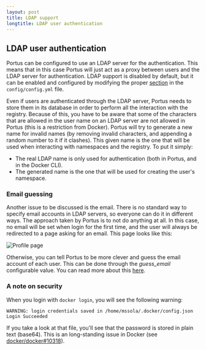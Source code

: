 ```yaml
---
layout: post
title: LDAP support
longtitle: LDAP user authentication
---
```


## LDAP user authentication

Portus can be configured to use an LDAP server for the authentication. This
means that in this case Portus will just act as a proxy between users and the
LDAP server for authentication. LDAP support is disabled by default, but it
can be enabled and configured by modifying the proper
[section](/docs/Configuring-Portus.html#ldap-support) in the `config/config.yml`
file.

Even if users are authenticated through the LDAP server, Portus needs to store
them in its database in order to perform all the interaction with the registry.
Because of this, you have to be aware that some of the characters that are
allowed in the user name on an LDAP server are not allowed in Portus (this is
a restriction from Docker). Portus will try to generate a new name for invalid
names (by removing invalid characters, and appending a random number to it if
it clashes). This given name is the one that will be used when interacting
with namespaces and the registry. To put it simply:

- The real LDAP name is only used for authentication (both in Portus, and in
  the Docker CLI).
- The generated name is the one that will be used for creating the user's
  namespace.

### Email guessing

Another issue to be discussed is the email. There is no standard way to specify
email accounts in LDAP servers, so everyone can do it in different ways. The
approach taken by Portus is to not do anything at all. In this case, no email
will be set when login for the first time, and the user will always be
redirected to a page asking for an email. This page looks like this:

![Profile page](https://raw.githubusercontent.com/SUSE/Portus/master/doc/empty_email.png)

Otherwise, you can tell Portus to be more clever and guess the email account
of each user. This can be done through the *guess_email* configurable value.
You can read more about this [here](/docs/Configuring-Portus.html#ldap-support).

### A note on security

When you login with `docker login`, you will see the following warning:

    WARNING: login credentials saved in /home/mssola/.docker/config.json Login Succeeded

If you take a look at that file, you'll see that the password is stored
in plain text (base64). This is an long-standing issue in Docker (see
[docker/docker#10318](https://github.com/docker/docker/issues/10318)).
